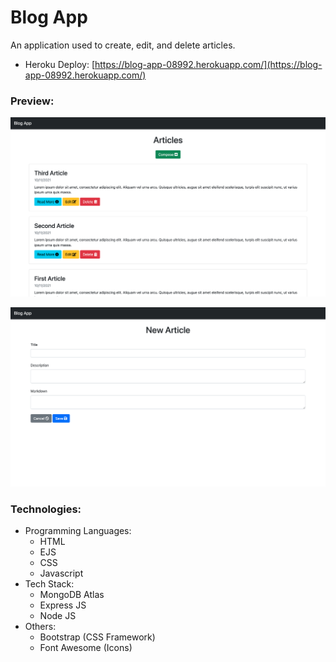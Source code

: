 # Blog App
An application used to create, edit, and delete articles.
* Heroku Deploy: [https://blog-app-08992.herokuapp.com/](https://blog-app-08992.herokuapp.com/)

### Preview:
![Preview1](public/img/preview1.png)

![Preview2](public/img/preview2.png)

### Technologies:
* Programming Languages:
  * HTML
  * EJS
  * CSS
  * Javascript
* Tech Stack:
  * MongoDB Atlas
  * Express JS
  * Node JS
* Others:
  * Bootstrap (CSS Framework)
  * Font Awesome (Icons)